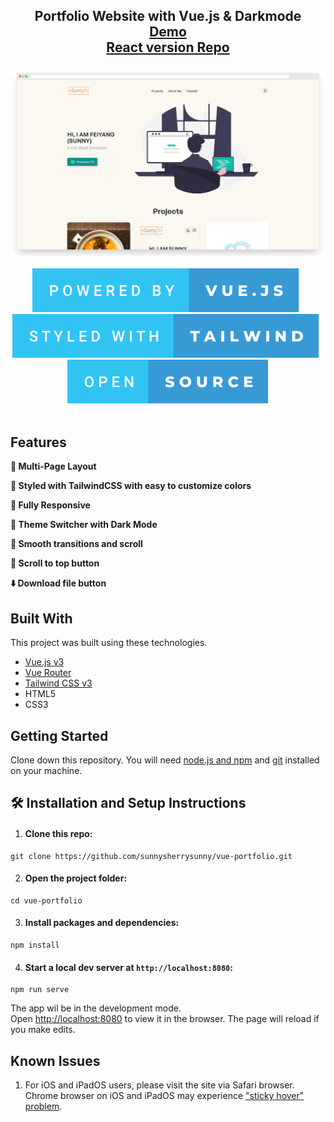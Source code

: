 <h2 align="center">
    Portfolio Website with Vue.js & Darkmode<br/>
    <a href="https://sunnyguan.netlify.app" target="_blank">Demo</a> <br/>
    <a href="https://github.com/sunnysherrysunny/react-portfolio" target="_blank">React version Repo</a>
</h2>
<div align="center">
    <img alt="screenshot" src="./images/screenshot.png" /> 
</div>
<br/>
<div align="center">
    <img alt="React.js" src="./images/powered-by-vue.js.svg" /> &nbsp;
    <img alt="TailwindCSS" src="./images/styled-with-tailwind.svg" /> &nbsp;
    <img alt="OpenSource" src="./images/open-source.svg" />
</div>
<br/>

## Features

**📖 Multi-Page Layout**

**🎨 Styled with TailwindCSS with easy to customize colors**

**📱 Fully Responsive**

**🌙 Theme Switcher with Dark Mode**

**🧈 Smooth transitions and scroll**

**🔼 Scroll to top button**

**⬇️ Download file button**

## Built With

This project was built using these technologies.

- [Vue.js v3](https://vuejs.org)
- [Vue Router](https://router.vuejs.org)
- [Tailwind CSS v3](https://tailwindcss.com)
- HTML5
- CSS3

## Getting Started

Clone down this repository. You will need [node.js and npm](https://nodejs.org/en/) and [git](https://git-scm.com/) installed on your machine.

## 🛠 Installation and Setup Instructions

1. #### Clone this repo:

```
git clone https://github.com/sunnysherrysunny/vue-portfolio.git
```

2. #### Open the project folder:

```
cd vue-portfolio
```

3. #### Install packages and dependencies:

```
npm install
```

4. #### Start a local dev server at `http://localhost:8080`:

```
npm run serve
```

The app wil be in the development mode.\
Open [http://localhost:8080](http://localhost:8080) to view it in the browser.
The page will reload if you make edits.

## Known Issues

1. For iOS and iPadOS users, please visit the site via Safari browser.
   Chrome browser on iOS and iPadOS may experience ["sticky hover" problem](https://css-tricks.com/solving-sticky-hover-states-with-media-hover-hover/).